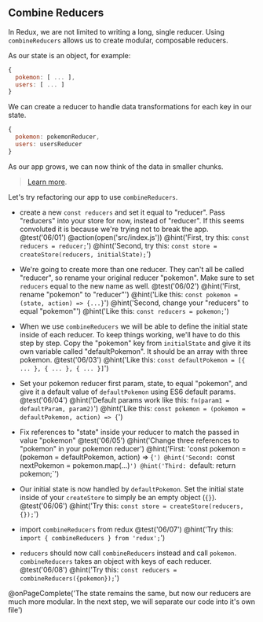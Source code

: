 ## Combine Reducers
In Redux, we are not limited to writing a long, single reducer. Using `combineReducers` allows us to create modular, composable reducers.

As our state is an object, for example:

```js
{
  pokemon: [ ... ],
  users: [ ... ]
}
```

We can create a reducer to handle data transformations for each key in our state.

```js
{
  pokemon: pokemonReducer,
  users: usersReducer
}
```

As our app grows, we can now think of the data in smaller chunks.

> [Learn more](http://redux.js.org/docs/api/combineReducers.html).

Let's try refactoring our app to use `combineReducers`.

+ create a new `const reducers` and set it equal to "reducer". Pass "reducers" into your store for now, instead of "reducer". If this seems convoluted it is because we're trying not to break the app.
@test('06/01')
@action(open('src/index.js'))
@hint('First, try this: `const reducers = reducer;`')
@hint('Second, try this: `const store = createStore(reducers, initialState);`')

+ We're going to create more than one reducer. They can't all be called "reducer", so rename your original reducer "pokemon". Make sure to set `reducers` equal to the new name as well.
@test('06/02')
@hint('First, rename "pokemon" to "reducer"')
@hint('Like this: `const pokemon = (state, action) => {...}`')
@hint('Second, change your "reducers" to equal "pokemon"')
@hint('Like this: `const reducers = pokemon;`')

+ When we use `combineReducers` we will be able to define the initial state inside of each reducer. To keep things working, we'll have to do this step by step. Copy the "pokemon" key from `initialState` and give it its own variable called "defaultPokemon". It should be an array with three pokemon.
@test('06/03')
@hint('Like this: `const defaultPokemon = [{ ... }, { ... }, { ... }]`')

+ Set your pokemon reducer first param, state, to equal "pokemon", and give it a default value of `defaultPokemon` using ES6 default params.
@test('06/04')
@hint('Default params work like this: `fn(param1 = defaultParam, param2)`')
@hint('Like this: `const pokemon = (pokemon = defaultPokemon, action) => {`')

+ Fix references to "state" inside your reducer to match the passed in value "pokemon"
@test('06/05')
@hint('Change three references to "pokemon" in your pokemon reducer')
@hint('First: 'const pokemon = (pokemon = defaultPokemon, action) => {`')
@hint('Second: `const nextPokemon = pokemon.map(...)`')
@hint('Third: `default: return pokemon;`')

+ Our initial state is now handled by `defaultPokemon`. Set the initial state inside of your `createStore` to simply be an empty object (`{}`).
@test('06/06')
@hint('Try this: `const store = createStore(reducers, {});`')

+ import `combineReducers` from redux
@test('06/07')
@hint('Try this: `import { combineReducers } from 'redux';`')

+ `reducers` should now call `combineReducers` instead and call `pokemon`. `combineReducers` takes an object with keys of each reducer.
@test('06/08')
@hint('Try this: `const reducers = combineReducers({pokemon});`')


@onPageComplete('The state remains the same, but now our reducers are much more modular. In the next step, we will separate our code into it's own file')
